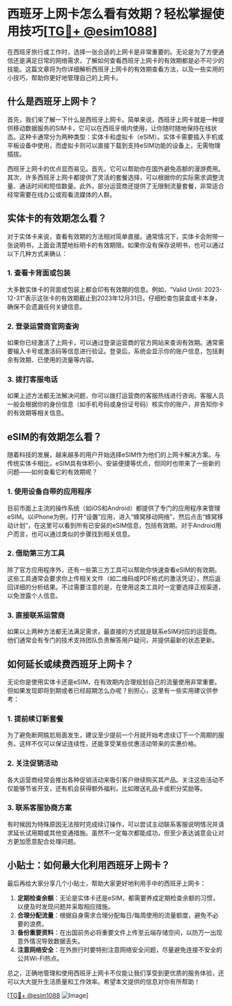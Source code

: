 # 西班牙上网卡怎么看有效期？轻松掌握使用技巧[[TG💪+ @esim1088](https://t.me/s/esim1088)]

在西班牙旅行或工作时，选择一张合适的上网卡是非常重要的。无论是为了方便通信还是满足日常的网络需求，了解如何查看西班牙上网卡的有效期都是必不可少的技能。这篇文章将为你详细解析西班牙上网卡的有效期查看方法，以及一些实用的小技巧，帮助你更好地管理自己的上网卡。

## 什么是西班牙上网卡？

首先，我们来了解一下什么是西班牙上网卡。简单来说，西班牙上网卡就是一种提供移动数据服务的SIM卡，它可以在西班牙境内使用，让你随时随地保持在线状态。这种卡通常分为两种类型：实体卡和虚拟卡（eSIM）。实体卡需要插入手机或平板设备中使用，而虚拟卡则可以直接下载到支持eSIM功能的设备上，无需物理插拔。

西班牙上网卡的优点显而易见。首先，它可以帮助你在国外避免高额的漫游费用。其次，许多西班牙上网卡都提供了灵活的套餐选择，可以根据你的实际需求调整流量、通话时间和短信数量。此外，部分运营商还提供了无限制流量套餐，非常适合经常需要在线办公或观看流媒体的人群。

## 实体卡的有效期怎么看？

对于实体卡来说，查看有效期的方法相对简单直接。通常情况下，实体卡会附带一张说明书，上面会清楚地标明卡的有效期限。如果你没有保存说明书，也可以通过以下几种方式来确认：

### 1. 查看卡背面或包装

大多数实体卡的背面或包装上都会印有有效期的信息。例如，“Valid Until: 2023-12-31”表示这张卡的有效期截止到2023年12月31日。仔细检查包装盒或卡本身，确保不会遗漏任何关键信息。

### 2. 登录运营商官网查询

如果你已经激活了上网卡，可以通过登录运营商的官方网站来查询有效期。通常需要输入卡号或激活码等信息进行验证。登录后，系统会显示你的账户信息，包括剩余有效期、已使用的流量等内容。

### 3. 拨打客服电话

如果上述方法都无法解决问题，你可以拨打运营商的客服热线进行咨询。客服人员一般会根据你的身份信息（如手机号码或身份证号码）核实你的账户，并告知你卡的有效期等相关信息。

## eSIM的有效期怎么看？

随着科技的发展，越来越多的用户开始选择eSIM作为他们的上网卡解决方案。与传统实体卡相比，eSIM具有体积小、安装便捷等优点，但同时也带来了一些新的问题——如何查看它的有效期呢？

### 1. 使用设备自带的应用程序

目前市面上主流的操作系统（如iOS和Android）都提供了专门的应用程序来管理eSIM。以iPhone为例，打开“设置”应用，进入“蜂窝移动网络”，然后点击“蜂窝移动计划”，在这里可以看到所有已安装的eSIM信息，包括有效期。对于Android用户而言，也可以通过类似的步骤找到相关信息。

### 2. 借助第三方工具

除了官方应用程序外，还有一些第三方工具可以帮助你快速查看eSIM的有效期。这些工具通常会要求你上传相关文件（如二维码或PDF格式的激活凭证），然后返回详细的分析结果。不过需要注意的是，在使用这类工具时一定要选择正规渠道，以免泄露个人信息。

### 3. 直接联系运营商

如果以上两种方法都无法满足需求，最直接的方式就是联系eSIM对应的运营商。他们通常会有专门的技术支持团队负责解答用户疑问，并提供最新的状态更新。

## 如何延长或续费西班牙上网卡？

无论你是使用实体卡还是eSIM，在有效期内合理规划自己的流量使用非常重要。但如果发现即将到期或者已经超期怎么办呢？别担心，这里有一些实用建议供参考：

### 1. 提前续订新套餐

为了避免断网尴尬局面发生，建议至少提前一个月就开始考虑续订下一个周期的服务。这样不仅可以保证连续性，还能享受某些优惠活动带来的实惠价格。

### 2. 关注促销活动

各大运营商经常会推出各种促销活动来吸引客户继续购买其产品。关注这些活动不仅能够节省开支，还有机会获得额外福利，比如赠送礼品卡或积分奖励等。

### 3. 联系客服协商方案

有时候因为特殊原因无法按时完成续订操作，可以尝试主动联系客服说明情况并请求延长试用期或其他变通措施。虽然不一定每次都能成功，但至少表达诚意会让对方更加愿意配合处理问题。

## 小贴士：如何最大化利用西班牙上网卡？

最后再给大家分享几个小贴士，帮助大家更好地利用手中的西班牙上网卡：

1. **定期检查余额**：无论是实体卡还是eSIM，都需要养成定期检查余额的习惯，以便及时发现问题并采取相应措施。
2. **合理分配流量**：根据自身需求合理分配每日/每周使用的流量额度，避免不必要的浪费。
3. **备份重要资料**：在出国前务必将重要文件上传至云端存储空间，以防万一出现意外情况导致数据丢失。
4. **注意网络安全**：在外旅行时要特别注意网络安全问题，尽量避免连接不安全的公共Wi-Fi热点。

总之，正确地管理和使用西班牙上网卡不仅能让我们享受到更优质的服务体验，还可以大大提升生活质量和工作效率。希望本文提供的信息对你有所帮助！

[[TG💪+ @esim1088](https://t.me/s/esim1088) ![Image](https://i.postimg.cc/4NQfJmqS/Snipaste-2025-05-13-00-14-12.png)]